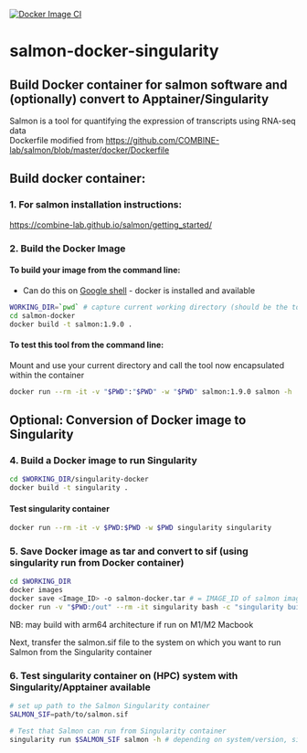 [![Docker Image CI](https://github.com/mattgalbraith/salmon-docker-singularity/actions/workflows/docker-image.yml/badge.svg)](https://github.com/mattgalbraith/salmon-docker-singularity/actions/workflows/docker-image.yml)
# salmon-docker-singularity
## Build Docker container for salmon software and (optionally) convert to Apptainer/Singularity  
Salmon is a tool for quantifying the expression of transcripts using RNA-seq data  
Dockerfile modified from https://github.com/COMBINE-lab/salmon/blob/master/docker/Dockerfile

## Build docker container:  

### 1. For salmon installation instructions:  
https://combine-lab.github.io/salmon/getting_started/   

### 2. Build the Docker Image

#### To build your image from the command line:
* Can do this on [Google shell](https://shell.cloud.google.com) - docker is installed and available

```bash
WORKING_DIR=`pwd` # capture current working directory (should be the top-level salmon-docker-singularity directory)
cd salmon-docker
docker build -t salmon:1.9.0 .
```

#### To test this tool from the command line:
Mount and use your current directory and call the tool now encapsulated within the container
```bash
docker run --rm -it -v "$PWD":"$PWD" -w "$PWD" salmon:1.9.0 salmon -h
```

## Optional: Conversion of Docker image to Singularity

### 4. Build a Docker image to run Singularity

```bash
cd $WORKING_DIR/singularity-docker
docker build -t singularity .
```

#### Test singularity container
```bash
docker run --rm -it -v $PWD:$PWD -w $PWD singularity singularity
```

### 5. Save Docker image as tar and convert to sif (using singularity run from Docker container)
```bash
cd $WORKING_DIR
docker images
docker save <Image_ID> -o salmon-docker.tar # = IMAGE_ID of salmon image
docker run -v "$PWD:/out" --rm -it singularity bash -c "singularity build /out/salmon.sif docker-archive:///out/salmon-docker.tar"
```
NB: may build with arm64 architecture if run on M1/M2 Macbook  

Next, transfer the salmon.sif file to the system on which you want to run Salmon from the Singularity container

### 6. Test singularity container on (HPC) system with Singularity/Apptainer available
```bash
# set up path to the Salmon Singularity container
SALMON_SIF=path/to/salmon.sif

# Test that Salmon can run from Singularity container
singularity run $SALMON_SIF salmon -h # depending on system/version, singularity is now called apptainer
```

